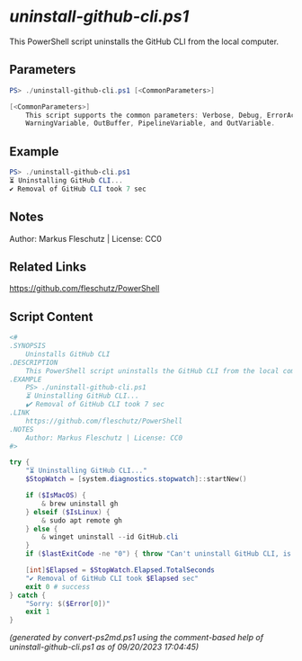 *uninstall-github-cli.ps1*
================

This PowerShell script uninstalls the GitHub CLI from the local computer.

Parameters
----------
```powershell
PS> ./uninstall-github-cli.ps1 [<CommonParameters>]

[<CommonParameters>]
    This script supports the common parameters: Verbose, Debug, ErrorAction, ErrorVariable, WarningAction, 
    WarningVariable, OutBuffer, PipelineVariable, and OutVariable.
```

Example
-------
```powershell
PS> ./uninstall-github-cli.ps1
⏳ Uninstalling GitHub CLI...
✔️ Removal of GitHub CLI took 7 sec

```

Notes
-----
Author: Markus Fleschutz | License: CC0

Related Links
-------------
https://github.com/fleschutz/PowerShell

Script Content
--------------
```powershell
<#
.SYNOPSIS
	Uninstalls GitHub CLI
.DESCRIPTION
	This PowerShell script uninstalls the GitHub CLI from the local computer.
.EXAMPLE
	PS> ./uninstall-github-cli.ps1
	⏳ Uninstalling GitHub CLI...
	✔️ Removal of GitHub CLI took 7 sec
.LINK
	https://github.com/fleschutz/PowerShell
.NOTES
	Author: Markus Fleschutz | License: CC0
#>

try {
	"⏳ Uninstalling GitHub CLI..."
	$StopWatch = [system.diagnostics.stopwatch]::startNew()

	if ($IsMacOS) {
		& brew uninstall gh
	} elseif ($IsLinux) {
		& sudo apt remote gh
	} else {
		& winget uninstall --id GitHub.cli
	}
	if ($lastExitCode -ne "0") { throw "Can't uninstall GitHub CLI, is it installed?" }

	[int]$Elapsed = $StopWatch.Elapsed.TotalSeconds
	"✔️ Removal of GitHub CLI took $Elapsed sec"
	exit 0 # success
} catch {
	"Sorry: $($Error[0])"
	exit 1
}
```

*(generated by convert-ps2md.ps1 using the comment-based help of uninstall-github-cli.ps1 as of 09/20/2023 17:04:45)*
